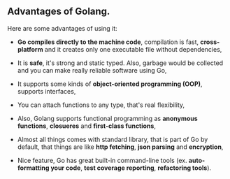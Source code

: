 ## Advantages of Golang.

Here are some advantages of using it:

* **Go compiles directly to the machine code**, compilation is fast, **cross-platform** and it creates only one executable file without dependencies,

* It is **safe**, it's strong and static typed. Also, garbage would be collected and you can make really reliable software using Go,

* It supports some kinds of **object-oriented programming (OOP)**, supports interfaces,

* You can attach functions to any type, that's real flexibility,

* Also, Golang supports functional programming as **anonymous functions**, **closueres** and **first-class functions**,

* Almost all things comes with standard library, that is part of Go by default, that things are like **http fetching**, **json parsing** and **encryption**,

* Nice feature, Go has great built-in command-line tools (ex. **auto-formatting your code**, **test coverage reporting**, **refactoring tools**).